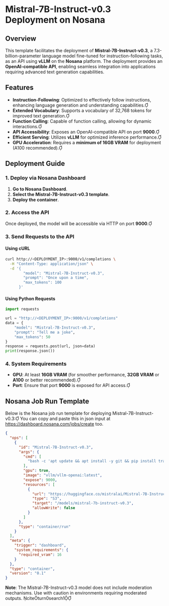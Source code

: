 # Mistral-7B-Instruct-v0.3 Deployment on Nosana

## Overview

This template facilitates the deployment of **Mistral-7B-Instruct-v0.3**, a 7.3-billion-parameter language model fine-tuned for instruction-following tasks, as an API using **vLLM** on the **Nosana** platform. The deployment provides an **OpenAI-compatible API**, enabling seamless integration into applications requiring advanced text generation capabilities.

## Features

- **Instruction-Following**: Optimized to effectively follow instructions, enhancing language generation and understanding capabilities.
- **Extended Vocabulary**: Supports a vocabulary of 32,768 tokens for improved text generation.
- **Function Calling**: Capable of function calling, allowing for dynamic interactions.
- **API Accessibility**: Exposes an OpenAI-compatible API on port **9000**.
- **Efficient Serving**: Utilizes **vLLM** for optimized inference performance.
- **GPU Acceleration**: Requires a **minimum of 16GB VRAM** for deployment (A100 recommended).

## Deployment Guide

### **1. Deploy via Nosana Dashboard**

1. **Go to Nosana Dashboard**.
2. **Select the Mistral-7B-Instruct-v0.3 template**.
3. **Deploy the container**.

### **2. Access the API**

Once deployed, the model will be accessible via HTTP on port **9000**.

### **3. Send Requests to the API**

#### **Using cURL**

```bash
curl http://<DEPLOYMENT_IP>:9000/v1/completions \
  -H "Content-Type: application/json" \
  -d '{
        "model": "Mistral-7B-Instruct-v0.3",
        "prompt": "Once upon a time",
        "max_tokens": 100
      }'
```

#### **Using Python Requests**

```python
import requests

url = "http://<DEPLOYMENT_IP>:9000/v1/completions"
data = {
    "model": "Mistral-7B-Instruct-v0.3",
    "prompt": "Tell me a joke",
    "max_tokens": 50
}
response = requests.post(url, json=data)
print(response.json())
```

### **4. System Requirements**

- **GPU**: At least **16GB VRAM** (for smoother performance, **32GB VRAM** or **A100** or better recommended).
- **Port**: Ensure that port **9000** is exposed for API access.

## Nosana Job Run Template

Below is the Nosana job run template for deploying Mistral-7B-Instruct-v0.3:
You can copy and paste this in json input at https://dashboard.nosana.com/jobs/create too.

```json
{
  "ops": [
    {
      "id": "Mistral-7B-Instruct-v0.3",
      "args": {
        "cmd": [
          "bash -c 'apt update && apt install -y git && pip install transformers huggingface_hub && python3 -m vllm.entrypoints.openai.api_server --model mistralai/Mistral-7B-Instruct-v0.3 --port 9000'"
        ],
        "gpu": true,
        "image": "vllm/vllm-openai:latest",
        "expose": 9000,
        "resources": [
          {
            "url": "https://huggingface.co/mistralai/Mistral-7B-Instruct-v0.3",
            "type": "S3",
            "target": "/models/mistral-7b-instruct-v0.3",
            "allowWrite": false
          }
        ]
      },
      "type": "container/run"
    }
  ],
  "meta": {
    "trigger": "dashboard",
    "system_requirements": {
      "required_vram": 16
    }
  },
  "type": "container",
  "version": "0.1"
}
```

**Note**: The Mistral-7B-Instruct-v0.3 model does not include moderation mechanisms. Use with caution in environments requiring moderated outputs. citeturn0search1
